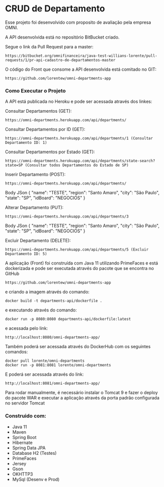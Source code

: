 # CRUD de Departamento

Esse projeto foi desenvolvido com proposito de avaliação pela empresa OMNI.

A API desenvolvida está no repositório BitBucket criado.

Segue o link da Pull Request para a master: 
~~~
https://bitbucket.org/omnifinanceira/java-test-willians-lorente/pull-requests/1/pr-api-cadastro-de-departamentos-master
~~~

O código do Front que consome a API desenvolvida está comitado no GIT:
~~~
https://github.com/lorentew/omni-departments-app
~~~

### Como Executar o Projeto

A API está publicada no Heroku e pode ser acessada através dos linkes:

Consultar Departamentos (GET):
~~~
https://omni-departments.herokuapp.com/api/departments/
~~~

Consultar Departamentos por ID (GET):
~~~
https://omni-departments.herokuapp.com/api/departments/1 (Consultar Departamento ID: 1)
~~~

Consultar Departamentos por Estado (GET):
~~~
https://omni-departments.herokuapp.com/api/departments/state-search?state=SP (Consultar todos Departamentos do Estado de SP)
~~~

Inserir Departamento (POST):
~~~
https://omni-departments.herokuapp.com/api/departments/
~~~
Body JSon
{
    "name": "TESTE",
    "region": "Santo Amaro",
    "city": "São Paulo",
    "state": "SP",
	"idBoard": "NEGOCIOS"
}

Alterar Departamento (PUT):
~~~
https://omni-departments.herokuapp.com/api/departments/3
~~~
Body JSon
{
    "name": "TESTE",
    "region": "Santo Amaro",
    "city": "São Paulo",
    "state": "SP",
	"idBoard": "NEGOCIOS"
}

Excluir Departamento (DELETE):
~~~
https://omni-departments.herokuapp.com/api/departments/5 (Excluir Departamento ID: 5)
~~~

A aplicação (Front) foi construída com Java 11 utilizando PrimeFaces e está dockerizada e pode ser executada através do pacote que se encontra no GitHub
~~~
https://github.com/lorentew/omni-departments-app
~~~

e criando a imagem através do comando:
~~~
docker build -t departments-api/dockerfile .
~~~

e executando através do comando:
~~~
docker run -p 8080:8080 departments-api/dockerfile:latest
~~~

e acessada pelo link:
~~~
http://localhost:8080/omni-departments-app/
~~~

Também poderá ser acessada através do DockerHub com os seguintes comandos:

~~~
docker pull lorente/omni-departments
docker run -p 8081:8081 lorente/omni-departments
~~~

E poderá ser acessada através do link:
~~~
http://localhost:8081/omni-departments-app/
~~~

Para rodar manualmente, é necessário instalar o Tomcat 9 e fazer o deploy do pacote WAR e executar a aplicação através da porta padrão configurada no servidor Tomcat

### Construido com:

* Java 11
* Maven
* Spring Boot
* Hibernate
* Spring Data JPA
* Database H2 (Testes)
* PrimeFaces
* Jersey
* Gson
* OKHTTP3
* MySql (Desenv e Prod)

